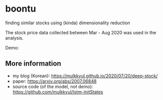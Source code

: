 # boontu
finding similar stocks using (kinda) dimensionality reduction

The stock price data collected between Mar - Aug 2020 was used in the analysis.

Demo: 

## More information
- my blog (Korean): https://mulkkyul.github.io/2020/07/20/deep-stock/
- paper: https://arxiv.org/abs/2007.06848
- source code (of the model, not demo): https://github.com/mulkkyul/lstm-initStates
